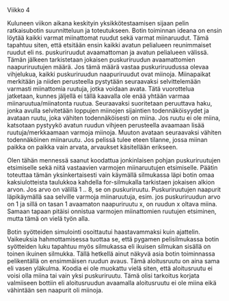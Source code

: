 Viikko 4

Kuluneen viikon aikana keskityin yksikkötestaamisen sijaan pelin ratkaisubotin suunnitteluun ja toteutukseen. Botin toiminnan ideana on ensin löytää kaikki varmat miinattomat ruudut sekä varmat miinaruudut. Tämä tapahtuu siten, että etsitään ensin kaikki avatun pelialueen reunimmaiset ruudut eli ns. puskuriruudut avaamattoman ja avatun pelialueen välissä. Tämän jälkeen tarkistetaan jokaisen puskuriruudun avaamattomien naapuriruutujen määrä. Jos tämä määrä vastaa puskuriruudussa olevaa vihjelukua, kaikki puskuriruudun naapuriruudut ovat miinoja. Miinapaikat merkitään ja niiden perusteella pystytään seuraavaksi selvittelemään varmasti miinattomia ruutuja, jotka voidaan avata. Tätä vuorottelua jatketaan, kunnes jäljellä ei tällä kaavalla ole enää yhtään varmaa miinaruutua/miinatonta ruutua. Seuraavaksi suoritetaan peruuttava haku, jonka avulla selvitetään loppujen miinojen sijaintien todennäköisyydet ja avataan ruutu, joka vähiten todennäköisesti on miina. Jos ruutu ei ole miina, katsotaan pystyykö avatun ruudun vihjeen perusteella avaamaan lisää ruutuja/merkkaamaan varmoja miinoja. Muuton avataan seuraavaksi vähiten todennäköinen miinaruutu. Jos pelissä tulee eteen tilanne, jossa miinan paikka on paikka vain arvata, arvaukset käsitellään erikseen.

Olen tähän mennessä saanut koodattua jonkinlaisen pohjan puskuriruutujen etsimiselle sekä niitä vastaavien varmojen miinaruutujen etsimiselle. Päätin toteuttaa tämän yksinkertaisesti vain käymällä silmukassa läpi botin omaa kaksiulotteista taulukkoa kahdella for-silmukalla tarkistaen jokaisen alkion arvon. Jos arvo on välillä 1 .. 8, se on puskuriruutu. Puskuriruutujen naapurit läpikäymällä saa selville varmoja miinaruutuja, esim. jos puskuriruudun arvo on 1 ja sillä on tasan 1 avaamaton naapuriruutu x, on ruudun x oltava miina. Samaan tapaan pitäisi onnistua varmojen miinattomien ruutujen etsiminen, mutta tämä on vielä työn alla.

Botin syötteiden simulointi osoittautui haastavammaksi kuin ajattelin. Vaikeuksia hahmottamisessa tuottaa se, että pygamen pelisilmukassa botin syötteiden luku tapahtuu myös silmukassa eli ikuisen silmukan sisällä on toinen ikuinen silmukka. Tällä hetkellä ainut näkyvä asia botin toiminnassa pelikentällä on ensimmäisen ruudun avaus. Tämä aloitusruutu on aina sama eli vasen yläkulma. Koodia ei ole muokattu vielä siten, että aloitusruutu ei voisi olla miina tai vain yksi puskuriruutu. Tämä olisi tarkoitus korjata valmiiseen bottiin eli aloitusruudun avaamalla aloitusruutu ei ole miina eikä vähintään sen naapurit oli miinoja.
